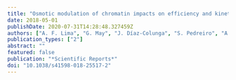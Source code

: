 ```yaml
---
title: "Osmotic modulation of chromatin impacts on efficiency and kinetics of cell fate modulation"
date: 2018-05-01
publishDate: 2020-07-31T14:28:48.327459Z
authors: ["A. F. Lima", "G. May", "J. Díaz-Colunga", "S. Pedreiro", "A. Paiva", "L. Ferreira", "T. Enver", "F. J. Iborra", "R. Pires das Neves"]
publication_types: ["2"]
abstract: ""
featured: false
publication: "*Scientific Reports*"
doi: "10.1038/s41598-018-25517-2"
---
```


